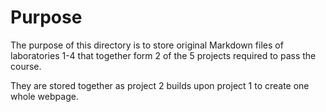 #  Purpose

The purpose of this directory is to store original Markdown files of laboratories 1-4 that together form 2 of the 5 projects required to pass the course.

They are stored together as project 2 builds upon project 1 to create one whole webpage.
